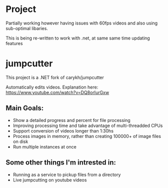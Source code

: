 # Project
Partially working however having issues with 60fps videos and also using sub-optimal libaries.

This is being re-written to work with .net, at same same time updating features

# jumpcutter
This project is a .NET fork of carykh/jumpcutter

Automatically edits videos. Explanation here: https://www.youtube.com/watch?v=DQ8orIurGxw

## Main Goals:
* Show a detailed progress and percent for file processing 
* Improving processing time and take advantage of multi-threadded CPUs
* Support conversion of videos longer than 1:30hs
* Process images in memory, rather than creating 100000+ of image files on disk
* Run multiple instances at once

## Some other things I'm intrested in:
* Running as a service to pickup files from a directory
* Live jumpcutting on youtube videos
